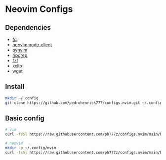 # Neovim Configs

## Dependencies
- [fd](https://github.com/sharkdp/fd)
- [neovim node-client](https://github.com/neovim/node-client)
- [pynvim](https://github.com/neovim/pynvim)
- [ripgrep](https://github.com/BurntSushi/ripgrep)
- [fzf](https://github.com/junegunn/fzf)
- xclip
- wget

## Install
```bash
mkdir ~/.config
git clone https://github.com/pedrohenrick777/configs.nvim.git ~/.config/nvim
```

## Basic config
```bash
# vim
curl -fsSl https://raw.githubusercontent.com/ph777z/configs.nvim/main/basic/init.vim ~/.vimrc

# neovim
mkdir -p ~/.config/nvim
curl -fsSl https://raw.githubusercontent.com/ph777z/configs.nvim/main/basic/init.vim ~/.config/nvim/init.vim
```